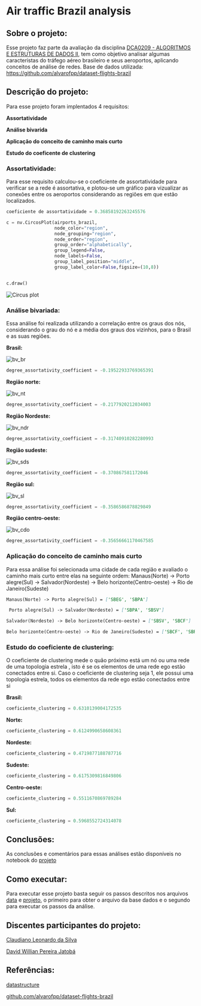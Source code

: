 # Air traffic Brazil analysis

## Sobre o projeto:
Esse projeto faz parte da avaliação da disciplina [DCA0209 - ALGORITMOS E ESTRUTURAS DE DADOS II](https://github.com/ivanovitchm/datastructure), tem como objetivo analisar algumas caracteristas do tráfego aéreo brasileiro e seus aeroportos, aplicando conceitos de análise de redes. Base de dados utilizada: https://github.com/alvarofpp/dataset-flights-brazil

## Descrição do projeto:
Para esse projeto foram implentados 4 requisitos:

**Assortatividade**

**Análise bivarida**

**Aplicação do conceito de caminho mais curto**

**Estudo do coeficente de clustering**

### Assortatividade:
Para esse requisito calculou-se o coeficiente de assortatividade para verificar se a rede é assortativa, e plotou-se um gráfico para vizualizar as conexões entre os  aeroportos considerando as regiões em que estão localizados.

```python
coeficiente de assortatividade = 0.36858192263245576
```

```python
c = nv.CircosPlot(airports_brazil,
                  node_color="region",
                  node_grouping="region",
                  node_order="region",
                  group_order="alphabetically",
                  group_legend=False,
                  node_labels=False,
                  group_label_position="middle",
                  group_label_color=False,figsize=(10,8))


c.draw()
```
![Circus plot](https://github.com/ClaudianoLeonardo/air_traffic_brazil_analysis/blob/main/images/Circus_plot.png)

### Análise bivariada:
Essa análise foi realizada utilizando a correlação entre os graus dos nós, considerando o grau do nó e a média dos graus dos vizinhos, para o Brasil e as suas regiões.

**Brasil:**

![bv_br](https://github.com/ClaudianoLeonardo/air_traffic_brazil_analysis/blob/main/images/bv_br.png)

```python
degree_assortativity_coefficient = -0.19522933769365391
```

**Região norte:**

![bv_nt](https://github.com/ClaudianoLeonardo/air_traffic_brazil_analysis/blob/main/images/bv_nt.png)

```python
degree_assortativity_coefficient = -0.2177920212034003
```

**Região Nordeste:**

![bv_ndr](https://github.com/ClaudianoLeonardo/air_traffic_brazil_analysis/blob/main/images/bv_nrd.png)

```python
degree_assortativity_coefficient = -0.31740910282280993
```

**Região sudeste:**

![bv_sds](https://github.com/ClaudianoLeonardo/air_traffic_brazil_analysis/blob/main/images/bv_sds.png)

```python
degree_assortativity_coefficient = -0.370867581172046
```

**Região sul:**

![bv_sl](https://github.com/ClaudianoLeonardo/air_traffic_brazil_analysis/blob/main/images/bv_sl.png)

```python
degree_assortativity_coefficient = -0.3586586878829849
```

**Região centro-oeste:**

![bv_cdo](https://github.com/ClaudianoLeonardo/air_traffic_brazil_analysis/blob/main/images/bv_cdo.png)

```python
degree_assortativity_coefficient = -0.35656661170467585
```

### Aplicação do conceito de caminho mais curto
Para essa análise foi selecionada uma cidade de cada região e avaliado o caminho mais curto entre elas na seguinte ordem: 
Manaus(Norte) -> Porto alegre(Sul) -> Salvador(Nordeste) -> Belo horizonte(Centro-oeste) -> Rio de Janeiro(Sudeste)

```md
Manaus(Norte) -> Porto alegre(Sul) = ['SBEG', 'SBPA']
```
```md
 Porto alegre(Sul) -> Salvador(Nordeste) = ['SBPA', 'SBSV']
 ```
 ```md
 Salvador(Nordeste) -> Belo horizonte(Centro-oeste) = ['SBSV', 'SBCF']
 ```
 ```md
 Belo horizonte(Centro-oeste) -> Rio de Janeiro(Sudeste) = ['SBCF', 'SBRJ']
 ```
 
 ### Estudo do coeficiente de clustering:
 O coeficiente de clustering mede o quão próximo está um nó ou uma rede de uma topologia estrela , isto é se os elementos de uma rede ego estão conectados entre si.    Caso o coeficiente de clustering seja 1, ele possui uma topologia estrela, todos os elementos da rede ego estão conectados entre si
 
 **Brasil:**
 ```python
 coeficiente_clustering = 0.6310139004172535
 ```
 **Norte:**
 ```python
 coeficiente_clustering = 0.6124990658608361
 ```
 
 **Nordeste:**
 ```python
 coeficiente_clustering = 0.4719877188787716
 ```
 
 **Sudeste:**
 ```python
 coeficiente_clustering = 0.6175309816849806
 ```
 
 **Centro-oeste:**
 ```python
 coeficiente_clustering = 0.5511670869789284
 ```
 
 **Sul:**
 ```python
 coeficiente_clustering = 0.5968552724314078
 ```
 
 ## Conclusões:
 As conclusões e comentários para essas análises estão disponíveis no notebook do [projeto](https://github.com/ClaudianoLeonardo/air_traffic_brazil_analysis/blob/main/ProjectUnit2.ipynb)
 
 ## Como executar:
 Para executar esse projeto basta seguir os passos descritos nos arquivos [data](https://github.com/ClaudianoLeonardo/air_traffic_brazil_analysis/blob/main/data.ipynb) e [projeto](https://github.com/ClaudianoLeonardo/air_traffic_brazil_analysis/blob/main/ProjectUnit2.ipynb), o primeiro para obter o arquivo da base dados e o segundo para executar os passos da análise.
 
## Discentes participantes do projeto:
  
  [Claudiano Leonardo da Silva](https://github.com/ClaudianoLeonardo)
  
  [David Willian Pereira Jatobá](https://github.com/DavidWillian7)
  
## Referências:
[datastructure](https://github.com/ivanovitchm/datastructure)

[github.com/alvarofpp/dataset-flights-brazil](https://github.com/alvarofpp/dataset-flights-brazil)

 
 
 

